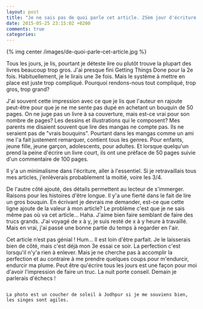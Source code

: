 ```yaml
---
layout: post
title: "Je ne sais pas de quoi parle cet article. 25èm jour d'écriture de suite"
date: 2015-05-25 23:15:02 +0200
comments: true
categories:
---
```


{% img center /images/de-quoi-parle-cet-article.jpg %}

Tous les jours, je lis, pourtant je déteste lire ou plutôt trouve la plupart des livres beaucoup trop gros. J'ai presque fini Getting Things Done pour la 2e fois. Habituellement, je le lirais une 3e fois. Mais le système à mettre en place est juste trop compliqué. Pourquoi rendons-nous tout compliqué, trop gros, trop grand?

<!-- more -->

J'ai souvent cette impression avec ce que je lis que l'auteur en rajoute peut-être pour que je ne me sente pas dupé en achetant un bouquin de 50 pages. On ne juge pas un livre à sa couverture, mais est-ce vrai pour son nombre de pages? Les dessins et illustrations qui le composent? Mes parents me disaient souvent que lire des mangas ne compte pas. Ils ne seraient pas de "vrais bouquins". Pourtant dans les mangas comme un ami me l'a fait justement remarquer, contient tous les genres. Pour enfants, jeune fille, jeune garçon, adolescents, pour adultes. Et lorsque quelqu'un prend la peine d'écrire un livre court, ils ont une préface de 50 pages suivie d'un commentaire de 100 pages.

Il y'a un minimalisme dans l'écriture, aller à l'essentiel. Si je retravaillais tous mes articles, j'enlèverais probablement la moitié, voire les 3/4.

De l'autre côté ajouté, des détails permettent au lecteur de s'immerger. Raisons pour les histoires d'être longue. Il y'a une fierté dans le fait de lire un gros bouquin. En écrivant je devrais me demander, est-ce que cette ligne ajoute de la valeur à mon article? Le problème c'est que je ne sais même pas où va cet article... Haha. J'aime bien faire semblant de faire des trucs grands. J'ai voyagé de x à y, je suis resté de x à y heure à travaillé. Mais en vrai, j'ai passé une bonne partie du temps à regarder en l'air.

Cet article n’est pas génial ! Hum... Il est loin d'être parfait. Je le laisserais bien de côté, mais c'est déjà mon 3e essai ce soir. La perfection c'est lorsqu'il n'y'a rien à enlever. Mais je ne cherche pas à accomplir la perfection et au contraire à me prendre quelques coups pour m'endurcir, endurcir ma plume. Peut être qu'écrire tous les jours est une façon pour moi d'avoir l'impression de faire un truc. La nuit porte conseil. Demain je parlerais d'échecs !

~~~

La photo est un coucher de soleil à Jodhpur si je me souviens bien, les singes sont agiles.
